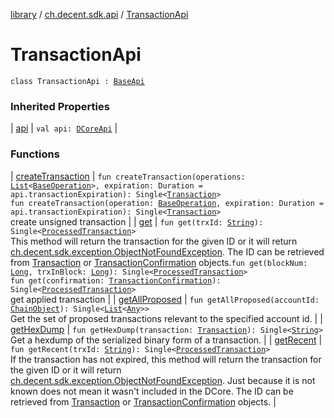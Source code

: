 [library](../../index.md) / [ch.decent.sdk.api](../index.md) / [TransactionApi](./index.md)

# TransactionApi

`class TransactionApi : `[`BaseApi`](../-base-api/index.md)

### Inherited Properties

| [api](../-base-api/api.md) | `val api: `[`DCoreApi`](../../ch.decent.sdk/-d-core-api/index.md) |

### Functions

| [createTransaction](create-transaction.md) | `fun createTransaction(operations: `[`List`](https://kotlinlang.org/api/latest/jvm/stdlib/kotlin.collections/-list/index.html)`<`[`BaseOperation`](../../ch.decent.sdk.model.operation/-base-operation/index.md)`>, expiration: Duration = api.transactionExpiration): Single<`[`Transaction`](../../ch.decent.sdk.model/-transaction/index.md)`>`<br>`fun createTransaction(operation: `[`BaseOperation`](../../ch.decent.sdk.model.operation/-base-operation/index.md)`, expiration: Duration = api.transactionExpiration): Single<`[`Transaction`](../../ch.decent.sdk.model/-transaction/index.md)`>`<br>create unsigned transaction |
| [get](get.md) | `fun get(trxId: `[`String`](https://kotlinlang.org/api/latest/jvm/stdlib/kotlin/-string/index.html)`): Single<`[`ProcessedTransaction`](../../ch.decent.sdk.model/-processed-transaction/index.md)`>`<br>This method will return the transaction for the given ID or it will return [ch.decent.sdk.exception.ObjectNotFoundException](../../ch.decent.sdk.exception/-object-not-found-exception/index.md). The ID can be retrieved from [Transaction](../../ch.decent.sdk.model/-transaction/index.md) or [TransactionConfirmation](../../ch.decent.sdk.model/-transaction-confirmation/index.md) objects.`fun get(blockNum: `[`Long`](https://kotlinlang.org/api/latest/jvm/stdlib/kotlin/-long/index.html)`, trxInBlock: `[`Long`](https://kotlinlang.org/api/latest/jvm/stdlib/kotlin/-long/index.html)`): Single<`[`ProcessedTransaction`](../../ch.decent.sdk.model/-processed-transaction/index.md)`>`<br>`fun get(confirmation: `[`TransactionConfirmation`](../../ch.decent.sdk.model/-transaction-confirmation/index.md)`): Single<`[`ProcessedTransaction`](../../ch.decent.sdk.model/-processed-transaction/index.md)`>`<br>get applied transaction |
| [getAllProposed](get-all-proposed.md) | `fun getAllProposed(accountId: `[`ChainObject`](../../ch.decent.sdk.model/-chain-object/index.md)`): Single<`[`List`](https://kotlinlang.org/api/latest/jvm/stdlib/kotlin.collections/-list/index.html)`<`[`Any`](https://kotlinlang.org/api/latest/jvm/stdlib/kotlin/-any/index.html)`>>`<br>Get the set of proposed transactions relevant to the specified account id. |
| [getHexDump](get-hex-dump.md) | `fun getHexDump(transaction: `[`Transaction`](../../ch.decent.sdk.model/-transaction/index.md)`): Single<`[`String`](https://kotlinlang.org/api/latest/jvm/stdlib/kotlin/-string/index.html)`>`<br>Get a hexdump of the serialized binary form of a transaction. |
| [getRecent](get-recent.md) | `fun getRecent(trxId: `[`String`](https://kotlinlang.org/api/latest/jvm/stdlib/kotlin/-string/index.html)`): Single<`[`ProcessedTransaction`](../../ch.decent.sdk.model/-processed-transaction/index.md)`>`<br>If the transaction has not expired, this method will return the transaction for the given ID or it will return [ch.decent.sdk.exception.ObjectNotFoundException](../../ch.decent.sdk.exception/-object-not-found-exception/index.md). Just because it is not known does not mean it wasn't included in the DCore. The ID can be retrieved from [Transaction](../../ch.decent.sdk.model/-transaction/index.md) or [TransactionConfirmation](../../ch.decent.sdk.model/-transaction-confirmation/index.md) objects. |

